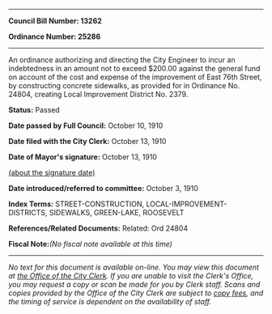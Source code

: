 

********

**Council Bill Number: 13262**
   
**Ordinance Number: 25286**
********

 An ordinance authorizing and directing the City Engineer to incur an indebtedness in an amount not to exceed $200.00 against the general fund on account of the cost and expense of the improvement of East 76th Street, by constructing concrete sidewalks, as provided for in Ordinance No. 24804, creating Local Improvement District No. 2379.

**Status:** Passed
   
**Date passed by Full Council:** October 10, 1910
   
**Date filed with the City Clerk:** October 13, 1910
   
**Date of Mayor's signature:** October 13, 1910
   
[(about the signature date)](/~public/approvaldate.htm)
   
   
   
**Date introduced/referred to committee:** October 3, 1910
   
   
**Index Terms:** STREET-CONSTRUCTION, LOCAL-IMPROVEMENT-DISTRICTS, SIDEWALKS, GREEN-LAKE, ROOSEVELT

**References/Related Documents:** Related: Ord 24804

**Fiscal Note:**_(No fiscal note available at this time)_
********

_No text for this document is available on-line. You may view this document at [the Office of the City Clerk](http://www.seattle.gov/leg/clerk/contactUs.htm). If you are unable to visit the Clerk's Office, you may request a copy or scan be made for you by Clerk staff. Scans and copies provided by the Office of the City Clerk are subject to [copy fees](http://clerk.seattle.gov/~public/clerkfees.htm), and the timing of service is dependent on the availability of staff._

